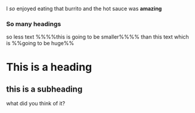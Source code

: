 I *so* enjoyed eating that burrito and the hot sauce was **amazing**

### So many headings
so less text %%%%this is going to be smaller%%%% than this text which is %%going to be huge%%


# This is a heading

## this is a subheading

what did you think of it?